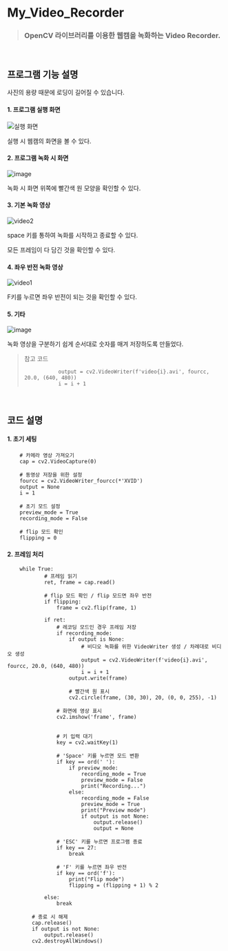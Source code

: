 # My_Video_Recorder

> ### OpenCV 라이브러리를 이용한 웹캠을 녹화하는 Video Recorder.

&nbsp;
&nbsp;


프로그램 기능 설명
-------------

사진의 용량 때문에 로딩이 길어질 수 있습니다.

#### 1. 프로그램 실행 화면

![실행 화면](https://github.com/SJ-1011/My_Video_Recorder/assets/109647265/a5b01f93-d053-43e3-8091-ebf7322bd69d)

실행 시 웹캠의 화면을 볼 수 있다.

#### 2. 프로그램 녹화 시 화면

![image](https://github.com/SJ-1011/My_Video_Recorder/assets/109647265/d845e2cb-399d-4dd4-a270-58c60b63b92d)


녹화 시 화면 위쪽에 빨간색 원 모양을 확인할 수 있다.

#### 3. 기본 녹화 영상

![video2](https://github.com/SJ-1011/My_Video_Recorder/assets/109647265/2ecc1b9e-4231-48a8-9f1d-45496dec2c24)

space 키를 통하여 녹화를 시작하고 종료할 수 있다.

모든 프레임이 다 담긴 것을 확인할 수 있다.

#### 4. 좌우 반전 녹화 영상

![video1](https://github.com/SJ-1011/My_Video_Recorder/assets/109647265/1cd988e8-9303-4939-a726-53505e1dc5a8)

F키를 누르면 좌우 반전이 되는 것을 확인할 수 있다.

#### 5. 기타

![image](https://github.com/SJ-1011/My_Video_Recorder/assets/109647265/2790149c-6590-4820-98b8-5d286335a35f)

녹화 영상을 구분하기 쉽게 순서대로 숫자를 매겨 저장하도록 만들었다.

> 참고 코드
>
>                output = cv2.VideoWriter(f'video{i}.avi', fourcc, 20.0, (640, 480))
>                i = i + 1


&nbsp;
&nbsp;


코드 설명
-------------

#### 1. 초기 세팅

        # 카메라 영상 가져오기
        cap = cv2.VideoCapture(0)
        
        # 동영상 저장을 위한 설정
        fourcc = cv2.VideoWriter_fourcc(*'XVID')
        output = None
        i = 1
        
        # 초기 모드 설정
        preview_mode = True
        recording_mode = False

        # flip 모드 확인
        flipping = 0

#### 2. 프레임 처리

        while True:
                # 프레임 읽기
                ret, frame = cap.read()

                # flip 모드 확인 / flip 모드면 좌우 반전
                if flipping:
                    frame = cv2.flip(frame, 1)
                
                if ret:
                    # 레코딩 모드인 경우 프레임 저장
                    if recording_mode:
                        if output is None:
                            # 비디오 녹화를 위한 VideoWriter 생성 / 차례대로 비디오 생성
                            output = cv2.VideoWriter(f'video{i}.avi', fourcc, 20.0, (640, 480))
                            i = i + 1
                        output.write(frame)

                        # 빨간색 원 표시
                        cv2.circle(frame, (30, 30), 20, (0, 0, 255), -1)
                    
                    # 화면에 영상 표시
                    cv2.imshow('frame', frame)
                        
                    
                    # 키 입력 대기
                    key = cv2.waitKey(1)
                    
                    # 'Space' 키를 누르면 모드 변환
                    if key == ord(' '):
                        if preview_mode:
                            recording_mode = True
                            preview_mode = False
                            print("Recording...")
                        else:
                            recording_mode = False
                            preview_mode = True
                            print("Preview mode")
                            if output is not None:
                                output.release()
                                output = None
                    
                    # 'ESC' 키를 누르면 프로그램 종료
                    if key == 27:
                        break

                    # 'F' 키를 누르면 좌우 반전
                    if key == ord('f'):
                        print("Flip mode")
                        flipping = (flipping + 1) % 2
                        
                else:
                    break
                    
            # 종료 시 해제
            cap.release()
            if output is not None:
                output.release()
            cv2.destroyAllWindows()
